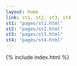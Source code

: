 ```yaml
---
layout: home
link: st1, st2, st3, st4
st1: "pages/st1.html"
st2: "pages/st2.html"
st3: "pages/st3.html"
st4: "pages/st4.html"
---
```


 {% include index.html %}


